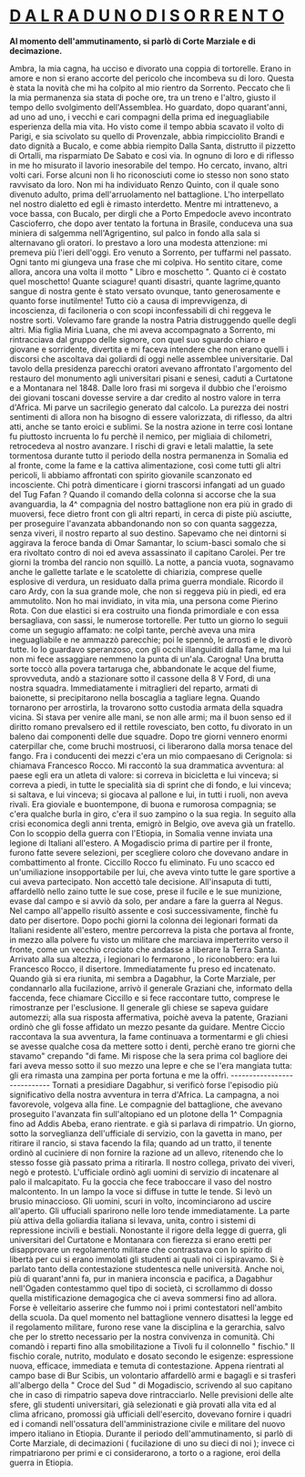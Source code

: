 # <u>D A L   R A D U N O   D I   S O R R E N T O</u>

**Al momento dell'ammutinamento, si parlò di Corte Marziale e di decimazione.**

Ambra, la mia cagna, ha ucciso e divorato una coppia di tortorelle. Erano in amore e non si erano accorte del pericolo che incombeva su di loro.
Questa è stata la novità che mi ha colpito al mio rientro da Sorrento.
Peccato che lì la mia permanenza sia stata di poche ore, tra un treno e l'altro, giusto il tempo dello svolgimento dell'Assemblea.
Ho guardato, dopo quarant'anni, ad uno ad uno, i vecchi e cari compagni della prima ed ineguagliabile esperienza della mia vita.
Ho visto come il tempo abbia  scavato il volto di Parigi,  e sia scivolato su quello di Provenzale, abbia   rimpicciolito Brandi e dato dignità a Bucalo, e come abbia  riempito Dalla Santa,  distrutto il pizzetto di Ortalli, ma risparmiato De Sabato e così via.
In ognuno di loro e di riflesso in me  ho misurato il lavorio inesorabile del tempo.
Ho cercato, invano, altri volti cari. Forse alcuni non li ho riconosciuti come io stesso non sono stato ravvisato da loro.
Non mi ha individuato Renzo Quinto, con il quale sono divenuto adulto, prima dell'arruolamento nel battaglione. L'ho interpellato nel nostro dialetto ed egli è rimasto interdetto.
Mentre mi intrattenevo, a voce bassa, con Bucalo, per dirgli che a Porto Empedocle avevo incontrato Cascioferro, che dopo aver tentato la fortuna in Brasile, conduceva una sua miniera di salgemma nell'Agrigentino, sul palco in fondo alla sala si alternavano gli oratori. Io prestavo a loro una modesta attenzione: mi premeva più l'ieri dell'oggi.
Ero venuto a Sorrento, per tuffarmi nel passato.
Ogni tanto mi giungeva una frase che mi colpiva.
Ho sentito citare, come allora, ancora una volta il motto     " Libro e moschetto ".
Quanto ci è costato quel moschetto!  Quante sciagure! quanti disastri, quante lagrime,quanto sangue di nostra gente è stato  versato ovunque, tanto generosamente e  quanto forse inutilmente!
Tutto ciò a causa di imprevvigenza, di  incoscienza, di faciloneria o con scopi inconfessabili di chi reggeva le nostre sorti.
Volevamo fare grande la nostra  Patria distruggendo quelle degli altri.
Mia figlia Miria Luana, che mi aveva accompagnato a Sorrento, mi rintracciava dal gruppo delle signore, con quel suo sguardo chiaro e giovane e sorridente, divertita e mi faceva intendere che non erano quelli i discorsi che ascoltava dai goliardi di oggi nelle assemblee universitarie.
Dal tavolo della presidenza parecchi oratori avevano affrontato l'argomento del restauro del monumento agli universitari pisani e senesi, caduti a Curtatone e a Montanara nel 1848.
Dalle loro frasi mi sorgeva il dubbio che l'eroismo dei giovani toscani dovesse servire a dar credito al nostro valore in terra d'Africa.
Mi parve un sacrilegio generato dal  calcolo. La purezza dei nostri sentimenti di allora non ha bisogno di essere valorizzata, di riflesso, da altri atti, anche se tanto eroici e sublimi.
Se la nostra azione in terre così lontane fu piuttosto incruenta lo fu perchè il nemico, per migliaia di chilometri, retrocedeva al nostro avanzare.
I rischi di gravi e letali malattie, la sete tormentosa   durante tutto il periodo della nostra permanenza in Somalia ed al fronte, come la fame e la cattiva alimentazione, così come tutti gli altri pericoli, li abbiamo affrontati con spirito giovanile scanzonato ed incosciente.
Chi potrà dimenticare  i giorni trascorsi infangati ad un guado del Tug Fafan ? Quando il comando della colonna si accorse che la sua avanguardia, la 4^ compagnia del nostro battaglione non era più in grado di muoversi, fece dietro  front  con gli altri reparti, in cerca di piste più asciutte, per proseguire l'avanzata abbandonando  non so con quanta saggezza, senza viveri,  il nostro reparto al suo destino. 
Sapevamo che nei dintorni si aggirava la feroce banda di Omar Samantar, lo scium-basci somalo che si era rivoltato contro di noi ed aveva assassinato il capitano Carolei.
Per tre giorni la tromba del rancio non squillò.
La notte, a pancia vuota, sognavamo anche le gallette tarlate e le scatolette di chiarizia, comprese quelle esplosive di verdura, un residuato dalla prima guerra mondiale.
Ricordo il caro Ardy, con la sua grande mole, che non si reggeva più in piedi, ed era ammutolito.
Non ho mai invidiato, in vita mia, una persona come Pierino Rota. Con due elastici si era costruito una fionda primordiale e con essa bersagliava, con sassi, le numerose tortorelle. 
Per tutto un giorno lo seguii come un segugio affamato: ne colpì tante, perchè aveva una mira ineguagliabile e ne ammazzò parecchie; poi  le spennò, le arrostì e le divorò tutte.
Io lo guardavo speranzoso, con gli occhi illanguiditi dalla fame, ma lui non mi fece assaggiare nemmeno la punta di un'ala. Carogna!
Una brutta sorte toccò alla  povera tartaruga che, abbandonate le acque del fiume, sprovveduta, andò a stazionare sotto il cassone della 8 V Ford, di una nostra squadra.
Immediatamente i mitraglieri del reparto, armati di baionette, si precipitarono nella boscaglia a tagliare legna. Quando tornarono per arrostirla, la trovarono  sotto custodia armata della squadra vicina. 
Si stava per venire alle mani, se non alle armi; ma il buon senso ed il diritto romano prevalsero ed il rettile rovesciato, ben cotto, fu divorato  in un baleno dai componenti delle due squadre.
Dopo tre giorni vennero enormi caterpillar che, come bruchi mostruosi, ci liberarono dalla morsa tenace del fango.
Fra i conducenti dei mezzi c'era un mio compaesano di Cerignola: si chiamava Francesco  Rocco.
Mi raccontò la sua drammatica avventura: al paese egli era un atleta di valore: si correva in bicicletta e lui vinceva;  si correva a piedi, in tutte le  specialità sia di sprint che di fondo, e lui vinceva; si saltava, e lui vinceva; si giocava al pallone e lui, in tutti i ruoli, non aveva rivali. 
Era gioviale e buontempone, di buona e rumorosa compagnia; se c'era qualche burla in giro, c'era il suo zampino o la sua regia.
In seguito alla crisi economica degli anni trenta, emigrò in Belgio, ove aveva già un fratello.
Con lo scoppio della guerra con l'Etiopia, in Somalia venne inviata una legione di Italiani all'estero.
A Mogadiscio prima di partire per il fronte, furono fatte severe selezioni, per scegliere coloro che dovevano andare in combattimento al fronte.
Ciccillo  Rocco fu eliminato. Fu uno scacco ed un'umiliazione insopportabile per lui,  che aveva vinto tutte le gare sportive a cui aveva partecipato. Non accettò tale decisione.
All'insaputa di tutti, affardellò nello zaino  tutte le sue cose, prese il fucile e le sue munizione, evase dal campo e si avviò da solo, per  andare a fare la guerra al Negus.
Nel campo all'appello risultò assente e  così successivamente, finchè fu  dato per disertore. 
Dopo pochi giorni la colonna dei legionari formati da Italiani residente all'estero, mentre percorreva la pista che portava al fronte, in mezzo alla polvere fu visto  un militare che marciava imperterrito verso il fronte, come un vecchio crociato che andasse a liberare la Terra Santa.
Arrivato alla sua altezza, i legionari  lo fermarono , lo riconobbero: era lui  Francesco Rocco, il disertore. Immediatamente fu preso ed incatenato. 
Quando già si era riunita, mi sembra a Dagabhur, la Corte Marziale, per condannarlo alla fucilazione, arrivò il generale Graziani che, informato della faccenda, fece chiamare Ciccillo e si fece raccontare tutto, comprese le rimostranze per l'esclusione.
Il generale gli chiese se sapeva guidare automezzi; alla sua risposta affermativa, poichè  aveva la patente, Graziani ordinò che gli fosse affidato un mezzo pesante da guidare. 
Mentre Ciccio raccontava la sua avventura, la fame continuava a tormentarmi e gli chiesi se avesse qualche cosa da mettere sotto i denti, perchè erano tre giorni che stavamo" crepando "di fame. 
Mi rispose che la sera prima col bagliore dei fari       aveva messo sotto il suo mezzo una lepre e che se l'era mangiata tutta: gli era rimasta una zampina per porta fortuna e me la offrì.
        ----------------------------
Tornati a presidiare Dagabhur, si verificò forse l'episodio più significativo della nostra avventura in terra d'Africa.
La campagna, a noi favorevole, volgeva alla fine.
Le compagnie del battaglione, che avevano proseguito l'avanzata fin sull'altopiano ed un plotone della 1^ Compagnia fino ad Addis Abeba, erano rientrate. e già si parlava di rimpatrio.
Un giorno, sotto la sorveglianza dell'ufficiale di servizio, con la gavetta in mano, per ritirare il rancio, si stava facendo la fila; quando ad un tratto, il tenente ordinò al cuciniere di non fornire la razione ad un allevo, ritenendo che lo stesso fosse già passato prima a ritirarla.
Il nostro collega, privato dei viveri, negò e protestò.
L'ufficiale ordinò agli uomini di servizio di incatenare al palo il malcapitato.
Fu la goccia che fece traboccare il vaso del nostro malcontento.
In un lampo la voce si diffuse in tutte le tende. Si levò un brusio minaccioso. Gli uomini, scuri in volto, incominciarono ad uscire all'aperto.
Gli uffuciali sparirono nelle loro tende immediatamente.
La parte più attiva della goliardia italiana si levava, unita, contro i sistemi di repressione incivili e bestiali.
Nonostante il rigore della legge di guerra, gli universitari del Curtatone e Montanara con fierezza si erano eretti per disapprovare un regolamento militare che contrastava con lo spirito di libertà per cui si erano immolati gli studenti  ai quali noi ci ispiravamo.
Si è parlato tanto della contestazione studentesca nelle università. Anche noi, più di quarant'anni fa, pur in maniera inconscia e pacifica, a Dagabhur nell'Ogaden contestammo quel tipo di società, ci scrollammo di dosso quella mistificazione demagogica che ci aveva sommersi fino ad allora.
Forse è velleitario asserire che fummo noi i primi contestatori nell'ambito della scuola.
Da quel momento nel battaglione vennero  disattesi la legge ed il regolamento militare, furono rese vane  la disciplina e la gerarchia,  salvo che per lo stretto necessario per la nostra convivenza in comunità.
Chi comandò i reparti fino alla smobilitazione a Tivoli fu il colonnello "  fischio."
Il fischio corale, nutrito, modulato e dosato secondo le esigenze: espressione nuova, efficace, immediata e temuta di contestazione.
Appena rientrati al campo base di Bur Scibis, un volontario affardellò armi e bagagli e si trasferì all'albergo della " Croce del Sud " di Mogadiscio, scrivendo al suo capitano che in caso di rimpatrio sapeva dove rintracciarlo.
Nelle previsioni delle alte sfere, gli studenti universitari, già selezionati e  già provati alla vita ed al clima africano, promossi già ufficiali dell'esercito, dovevano fornire i quadri ed i comandi nell'ossatura dell'amministrazione civile e militare   del nuovo impero italiano in Etiopia.
Durante il periodo dell'ammutinamento, si parlò di Corte Marziale, di decimazioni ( fucilazione  di uno su dieci di noi ); invece ci rimpatriarono per primi e ci considerarono, a torto o a ragione, eroi della guerra in Etiopia. 